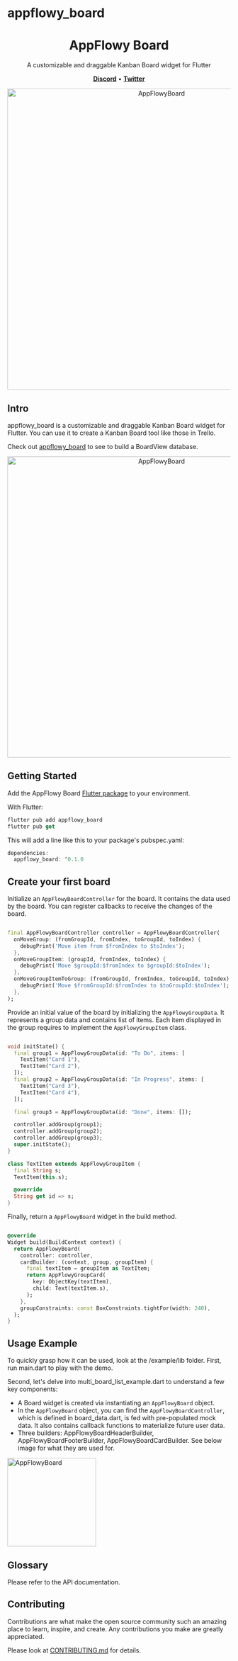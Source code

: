 # appflowy_board

<h1 align="center"><b>AppFlowy Board</b></h1>

<p align="center">A customizable and draggable Kanban Board widget for Flutter</p>

<p align="center">
    <a href="https://discord.gg/ZCCYN4Anzq"><b>Discord</b></a> •
    <a href="https://twitter.com/appflowy"><b>Twitter</b></a>
</p>


<p align="center">
<img src="https://github.com/AppFlowy-IO/appflowy-board/tree/main/example/gifs/appflowy_board_video_1.gif?raw=true" width="680" title="AppFlowyBoard">
</p>

## Intro

appflowy_board is a customizable and draggable Kanban Board widget for Flutter.
You can use it to create a Kanban Board tool like those in Trello.

Check out [appflowy_board](https://github.com/AppFlowy-IO/appflowy-board) to see to build a BoardView database.

<p align="center">
<img src="https://github.com/AppFlowy-IO/appflowy-board/tree/main/example/gifs/appflowy_board_video_2.gif?raw=true" width="680" title="AppFlowyBoard">
</p>


## Getting Started
Add the AppFlowy Board [Flutter package](https://docs.flutter.dev/development/packages-and-plugins/using-packages) to your environment.

With Flutter:
```dart
flutter pub add appflowy_board
flutter pub get
```

This will add a line like this to your package's pubspec.yaml:
```dart
dependencies:
  appflowy_board: ^0.1.0
```

## Create your first board

Initialize an `AppFlowyBoardController` for the board. It contains the data used by the board. You can
register callbacks to receive the changes of the board.

```dart

final AppFlowyBoardController controller = AppFlowyBoardController(
  onMoveGroup: (fromGroupId, fromIndex, toGroupId, toIndex) {
    debugPrint('Move item from $fromIndex to $toIndex');
  },
  onMoveGroupItem: (groupId, fromIndex, toIndex) {
    debugPrint('Move $groupId:$fromIndex to $groupId:$toIndex');
  },
  onMoveGroupItemToGroup: (fromGroupId, fromIndex, toGroupId, toIndex) {
    debugPrint('Move $fromGroupId:$fromIndex to $toGroupId:$toIndex');
  },
);
```

Provide an initial value of the board by initializing the `AppFlowyGroupData`. It represents a group data and contains list of items. Each item displayed in the group requires to implement the `AppFlowyGroupItem` class.

```dart

void initState() {
  final group1 = AppFlowyGroupData(id: "To Do", items: [
    TextItem("Card 1"),
    TextItem("Card 2"),
  ]);
  final group2 = AppFlowyGroupData(id: "In Progress", items: [
    TextItem("Card 3"),
    TextItem("Card 4"),
  ]);

  final group3 = AppFlowyGroupData(id: "Done", items: []);

  controller.addGroup(group1);
  controller.addGroup(group2);
  controller.addGroup(group3);
  super.initState();
}

class TextItem extends AppFlowyGroupItem {
  final String s;
  TextItem(this.s);

  @override
  String get id => s;
}

```

Finally, return a `AppFlowyBoard` widget in the build method.

```dart

@override
Widget build(BuildContext context) {
  return AppFlowyBoard(
    controller: controller,
    cardBuilder: (context, group, groupItem) {
      final textItem = groupItem as TextItem;
      return AppFlowyGroupCard(
        key: ObjectKey(textItem),
        child: Text(textItem.s),
      );
    },
    groupConstraints: const BoxConstraints.tightFor(width: 240),
  );
}

```

## Usage Example
To quickly grasp how it can be used, look at the /example/lib folder.
First, run main.dart to play with the demo.


Second, let's delve into multi_board_list_example.dart to understand a few key components:
* A Board widget is created via instantiating an `AppFlowyBoard` object.
* In the `AppFlowyBoard` object, you can find the `AppFlowyBoardController`, which is defined in board_data.dart, is fed with pre-populated mock data. It also contains callback functions to materialize future user data.
* Three builders: AppFlowyBoardHeaderBuilder, AppFlowyBoardFooterBuilder, AppFlowyBoardCardBuilder. See below image for what they are used for.


<p>
<img src="https://github.com/AppFlowy-IO/appflowy-board/tree/main/example/gifs/appflowy_board_builders.jpg?raw=true" width="200" title="AppFlowyBoard">
</p>

## Glossary
Please refer to the API documentation.

## Contributing
Contributions are what make the open source community such an amazing place to learn, inspire, and create. Any contributions you make are greatly appreciated.

Please look at [CONTRIBUTING.md](https://appflowy.gitbook.io/docs/essential-documentation/contribute-to-appflowy/contributing-to-appflowy) for details.

